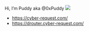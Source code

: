 Hi, I’m Puddy aka @0xPuddy
![](https://komarev.com/ghpvc/?username=your-github-username&style=flat-square)

- https://cyber-request.com/
- https://drouter.cyber-request.com/

